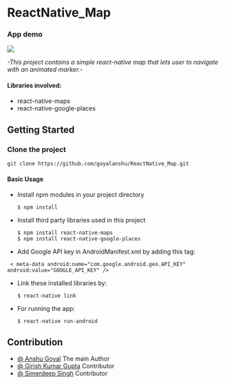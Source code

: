 # ReactNative_Map


### App demo

<img src = './demo.gif' />

*-This project contains a simple react-native map that lets user to navigate with an animated marker.-*

#### Libraries involved:  
* react-native-maps 
* react-native-google-places

## Getting Started

### Clone the project
`git clone https://github.com/goyalanshu/ReactNative_Map.git`

#### Basic Usage

* Install npm modules in your project directory

      $ npm install
      
* Install third party libraries used in this project

      $ npm install react-native-maps
      $ npm install react-native-google-places
      
* Add Google API key in AndroidManifest.xml by adding this tag: 

` < meta-data android:name="com.google.android.geo.API_KEY" android:value="GOOGLE_API_KEY" />`
  
* Link these installed libraries by:

      $ react-native link
  
* For running the app: 

      $ react-native run-android
      
## Contribution

* <a href="https://github.com/GOYALANSHU">@ Anshu Goyal</a> The main Author
* <a href="">@ Girish Kumar Gupta</a> Contributor
* <a href="https://github.com/simerdeep">@ Simerdeep Singh</a> Contributor
